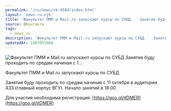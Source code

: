```yaml
---
permalink: '/ru/news/vk-4584/index.html'
layout: 'news.ru.njk'
title: 'Факультет ПММ и Mail.ru запускают курсы по СУБД    Занятия буду проходить по средам начиная с 1…'
source: ВКонтакте
tags:
  - news_ru
description: 'Факультет ПММ и Mail.ru запускают курсы по СУБД    Занятия буду проходить по средам начиная с 1…'
updatedAt: 1507053660
---
```

![Факультет ПММ и Mail.ru запускают курсы по СУБД    Занятия буду проходить по средам начиная с 1…](https://sun9-57.userapi.com/impf/c621704/v621704954/21aa0/T-CitXiApgY.jpg?size=764x1080&quality=96&proxy=1&sign=9aed86ecf7a566d5dc142dc1c28a94a1&c_uniq_tag=Lcyn4L9DYymw5NgI2Mg7yxIadNFfZQyL-iPORvtSDgs&type=album)

Факультет ПММ и Mail.ru запускают курсы по СУБД

Занятия буду проходить по средам начиная с 11 октября в аудитории 433 (главный корпус ВГУ).
Начало занятий в 18:00

Для участия необходима регистрация: [https://goo.gl/jtDMER](https://goo.gl/jtDMER)
